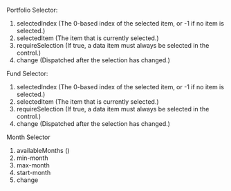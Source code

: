 Portfolio Selector:
1. selectedIndex (The 0-based index of the selected item, or -1 if no item is selected.)
2. selectedItem (The item that is currently selected.)
3. requireSelection (If true, a data item must always be selected in the control.)
4. change (Dispatched after the selection has changed.)

Fund Selector:
1. selectedIndex (The 0-based index of the selected item, or -1 if no item is selected.)
2. selectedItem (The item that is currently selected.)
3. requireSelection (If true, a data item must always be selected in the control.)
4. change (Dispatched after the selection has changed.)

Month Selector
1. availableMonths ()
2. min-month
3. max-month
4. start-month
5. change
